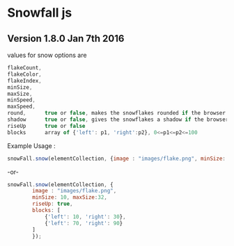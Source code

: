 Snowfall js
======================

Version 1.8.0 Jan 7th 2016
-------------------------

values for snow options are

```JavaScript
flakeCount,
flakeColor,
flakeIndex,
minSize,
maxSize,
minSpeed,
maxSpeed,
round, 		true or false, makes the snowflakes rounded if the browser supports it.
shadow		true or false, gives the snowflakes a shadow if the browser supports it.
riseUp		true or false
blocks		array of {'left': p1, 'right':p2}, 0<=p1<=p2<=100
```

Example Usage :

```JavaScript
snowFall.snow(elementCollection, {image : "images/flake.png", minSize: 10, maxSize:32});
```

-or-

```JavaScript
snowFall.snow(elementCollection, {
        image : "images/flake.png",
        minSize: 10, maxSize:32,
        riseUp: true,
        blocks: [
            {'left': 10, 'right': 30},
            {'left': 70, 'right': 90}
        ]
        });
```